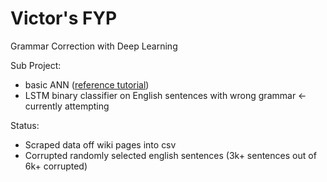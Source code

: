 # Victor's FYP

Grammar Correction with Deep Learning

Sub Project:
- basic ANN ([reference tutorial](https://www.tensorflow.org/tutorials/mnist/beginners/))
- LSTM binary classifier on English sentences with wrong grammar <- currently attempting

Status:
- Scraped data off wiki pages into csv
- Corrupted randomly selected english sentences (3k+ sentences out of 6k+ corrupted)

